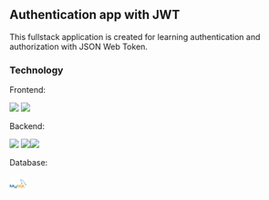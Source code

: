 ## Authentication app with JWT
This fullstack application is created for learning authentication and authorization with JSON Web Token.

### Technology
<p>Frontend:</p> <div> <img src="https://user-images.githubusercontent.com/25181517/183897015-94a058a6-b86e-4e42-a37f-bf92061753e5.png" width="30"/> <img src="https://user-images.githubusercontent.com/25181517/189716630-fe6c084c-6c66-43af-aa49-64c8aea4a5c2.png" width="30"/></div>

<p>Backend:</p> <div> <img src="https://user-images.githubusercontent.com/25181517/183568594-85e280a7-0d7e-4d1a-9028-c8c2209e073c.png" width="30"/> <img src="https://user-images.githubusercontent.com/25181517/183859966-a3462d8d-1bc7-4880-b353-e2cbed900ed6.png" width="30"/><img src="https://miro.medium.com/max/480/1*qMC7g40mcQmeI3r-hMjY8Q.png" width="30"/></div>

<p>Database:</p> <div> <img src="https://raw.githubusercontent.com/devicons/devicon/master/icons/mysql/mysql-original-wordmark.svg" width="30"/></div>
